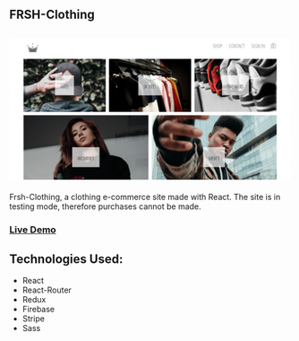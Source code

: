 ## FRSH-Clothing

![FRSH-Clothing](/screenshot.png)
--

Frsh-Clothing, a clothing e-commerce site made with React.  The site is in testing mode, therefore purchases cannot be made.

### [Live Demo](https://frsh-clothing.herokuapp.com/)

Technologies Used:
--
* React
* React-Router
* Redux
* Firebase
* Stripe
* Sass